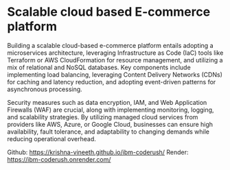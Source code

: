 <h1>Scalable cloud based E-commerce platform</h1> 

Building a scalable cloud-based e-commerce platform entails adopting a microservices architecture, leveraging Infrastructure as Code (IaC) tools like Terraform or AWS CloudFormation for resource management, and utilizing a mix of relational and NoSQL databases. Key components include implementing load balancing, leveraging Content Delivery Networks (CDNs) for caching and latency reduction, and adopting event-driven patterns for asynchronous processing. 

Security measures such as data encryption, IAM, and Web Application Firewalls (WAF) are crucial, along with implementing monitoring, logging, and scalability strategies. By utilizing managed cloud services from providers like AWS, Azure, or Google Cloud, businesses can ensure high availability, fault tolerance, and adaptability to changing demands while reducing operational overhead.

Github: https://krishna-vineeth.github.io/ibm-coderush/
Render: https://ibm-coderush.onrender.com/
